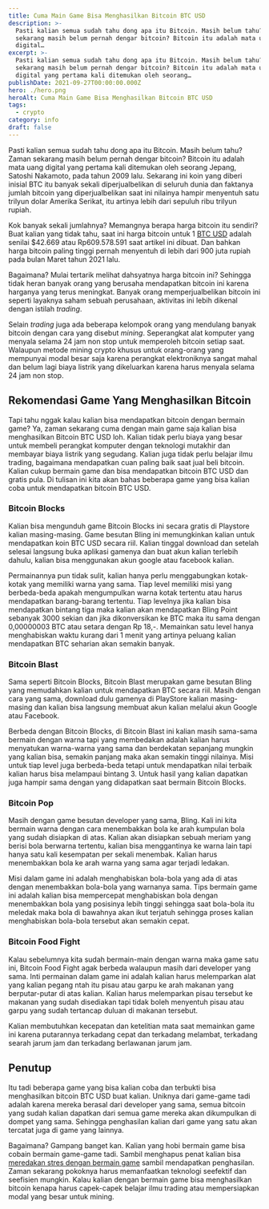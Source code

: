 ```yaml
---
title: Cuma Main Game Bisa Menghasilkan Bitcoin BTC USD
description: >-
  Pasti kalian semua sudah tahu dong apa itu Bitcoin. Masih belum tahu? Zaman
  sekarang masih belum pernah dengar bitcoin? Bitcoin itu adalah mata uang
  digital…
excerpt: >-
  Pasti kalian semua sudah tahu dong apa itu Bitcoin. Masih belum tahu? Zaman
  sekarang masih belum pernah dengar bitcoin? Bitcoin itu adalah mata uang
  digital yang pertama kali ditemukan oleh seorang…
publishDate: 2021-09-27T00:00:00.000Z
hero: ./hero.png
heroAlt: Cuma Main Game Bisa Menghasilkan Bitcoin BTC USD
tags:
  - crypto
category: info
draft: false
---
```


Pasti kalian semua sudah tahu dong apa itu Bitcoin. Masih belum tahu? Zaman sekarang masih belum pernah dengar bitcoin? Bitcoin itu adalah mata uang digital yang pertama kali ditemukan oleh seorang Jepang, Satoshi Nakamoto, pada tahun 2009 lalu. Sekarang ini koin yang diberi inisial BTC itu banyak sekali diperjualbelikan di seluruh dunia dan faktanya jumlah bitcoin yang diperjualbelikan saat ini nilainya hampir menyentuh satu trilyun dolar Amerika Serikat, itu artinya lebih dari sepuluh ribu trilyun rupiah.

Kok banyak sekali jumlahnya? Memangnya berapa harga bitcoin itu sendiri? Buat kalian yang tidak tahu, saat ini harga bitcoin untuk 1 <a href="https://www.tokocrypto.com/trade/BTC_USDT">BTC USD</a> adalah senilai $42.669 atau Rp609.578.591 saat artikel ini dibuat. Dan bahkan harga bitcoin paling tinggi pernah menyentuh di lebih dari 900 juta rupiah pada bulan Maret tahun 2021 lalu.

Bagaimana? Mulai tertarik melihat dahsyatnya harga bitcoin ini? Sehingga tidak heran banyak orang yang berusaha mendapatkan bitcoin ini karena harganya yang terus meningkat. Banyak orang memperjualbelikan bitcoin ini seperti layaknya saham sebuah perusahaan, aktivitas ini lebih dikenal dengan istilah _trading_.

Selain _trading_ juga ada beberapa kelompok orang yang mendulang banyak bitcoin dengan cara yang disebut _mining_. Seperangkat alat komputer yang menyala selama 24 jam non stop untuk memperoleh bitcoin setiap saat. Walaupun metode mining crypto khusus untuk orang-orang yang mempunyai modal besar saja karena perangkat elektroniknya sangat mahal dan belum lagi biaya listrik yang dikeluarkan karena harus menyala selama 24 jam non stop.

## Rekomendasi Game Yang Menghasilkan Bitcoin

Tapi tahu nggak kalau kalian bisa mendapatkan bitcoin dengan bermain game? Ya, zaman sekarang cuma dengan main game saja kalian bisa menghasilkan Bitcoin BTC USD loh. Kalian tidak perlu biaya yang besar untuk membeli perangkat komputer dengan teknologi mutakhir dan membayar biaya listrik yang segudang. Kalian juga tidak perlu belajar ilmu trading, bagaimana mendapatkan cuan paling baik saat jual beli bitcoin. Kalian cukup bermain game dan bisa mendapatkan bitcoin BTC USD dan gratis pula. Di tulisan ini kita akan bahas beberapa game yang bisa kalian coba untuk mendapatkan bitcoin BTC USD.

### Bitcoin Blocks

Kalian bisa mengunduh game Bitcoin Blocks ini secara gratis di Playstore kalian masing-masing. Game besutan Bling ini memungkinkan kalian untuk mendapatkan koin BTC USD secara riil. Kalian tinggal download dan setelah selesai langsung buka aplikasi gamenya dan buat akun kalian terlebih dahulu, kalian bisa menggunakan akun google atau facebook kalian.

Permainannya pun tidak sulit, kalian hanya perlu menggabungkan kotak-kotak yang memiliki warna yang sama. Tiap level memiliki misi yang berbeda-beda apakah mengumpulkan warna kotak tertentu atau harus mendapatkan barang-barang tertentu. Tiap levelnya jika kalian bisa mendapatkan bintang tiga maka kalian akan mendapatkan Bling Point sebanyak 3000 sekian dan jika dikonversikan ke BTC maka itu sama dengan 0,00000003 BTC atau setara dengan Rp 18,-. Memainkan satu level hanya menghabiskan waktu kurang dari 1 menit yang artinya peluang kalian mendapatkan BTC seharian akan semakin banyak.

### Bitcoin Blast

Sama seperti Bitcoin Blocks, Bitcoin Blast merupakan game besutan Bling yang memudahkan kalian untuk mendapatkan BTC secara riil. Masih dengan cara yang sama, download dulu gamenya di PlayStore kalian masing-masing dan kalian bisa langsung membuat akun kalian melalui akun Google atau Facebook.

Berbeda dengan Bitcoin Blocks, di Bitcoin Blast ini kalian masih sama-sama bermain dengan warna tapi yang membedakan adalah kalian harus menyatukan warna-warna yang sama dan berdekatan sepanjang mungkin yang kalian bisa, semakin panjang maka akan semakin tinggi nilainya. Misi untuk tiap level juga berbeda-beda tetapi untuk mendapatkan nilai terbaik kalian harus bisa melampaui bintang 3. Untuk hasil yang kalian dapatkan juga hampir sama dengan yang didapatkan saat bermain Bitcoin Blocks.

### Bitcoin Pop

Masih dengan game besutan developer yang sama, Bling. Kali ini kita bermain warna dengan cara menembakkan bola ke arah kumpulan bola yang sudah disiapkan di atas. Kalian akan disiapkan sebuah meriam yang berisi bola berwarna tertentu, kalian bisa menggantinya ke warna lain tapi hanya satu kali kesempatan per sekali menembak. Kalian harus menembakkan bola ke arah warna yang sama agar terjadi ledakan.

Misi dalam game ini adalah menghabiskan bola-bola yang ada di atas dengan menembakkan bola-bola yang warnanya sama. Tips bermain game ini adalah kalian bisa mempercepat menghabiskan bola dengan menembakkan bola yang posisinya lebih tinggi sehingga saat bola-bola itu meledak maka bola di bawahnya akan ikut terjatuh sehingga proses kalian menghabiskan bola-bola tersebut akan semakin cepat.

### Bitcoin Food Fight

Kalau sebelumnya kita sudah bermain-main dengan warna maka game satu ini, Bitcoin Food Fight agak berbeda walaupun masih dari developer yang sama. Inti permainan dalam game ini adalah kalian harus melemparkan alat yang kalian pegang ntah itu pisau atau garpu ke arah makanan yang berputar-putar di atas kalian. Kalian harus melemparkan pisau tersebut ke makanan yang sudah disediakan tapi tidak boleh menyentuh pisau atau garpu yang sudah tertancap duluan di makanan tersebut.

Kalian membutuhkan kecepatan dan ketelitian mata saat memainkan game ini karena putarannya terkadang cepat dan terkadang melambat, terkadang searah jarum jam dan terkadang berlawanan jarum jam.

## Penutup

Itu tadi beberapa game yang bisa kalian coba dan terbukti bisa menghasilkan bitcoin BTC USD buat kalian. Uniknya dari game-game tadi adalah karena mereka berasal dari developer yang sama, semua bitcoin yang sudah kalian dapatkan dari semua game mereka akan dikumpulkan di dompet yang sama. Sehingga penghasilan kalian dari game yang satu akan tercatat juga di game yang lainnya.

Bagaimana? Gampang banget kan. Kalian yang hobi bermain game bisa cobain bermain game-game tadi. Sambil menghapus penat kalian bisa [meredakan stres dengan bermain game](/blog/meredakan-stres-dengan-bermain-game-online/) sambil mendapatkan penghasilan. Zaman sekarang pokoknya harus memanfaatkan teknologi seefektif dan seefisien mungkin. Kalau kalian dengan bermain game bisa menghasilkan bitcoin kenapa harus capek-capek belajar ilmu trading atau mempersiapkan modal yang besar untuk mining.
